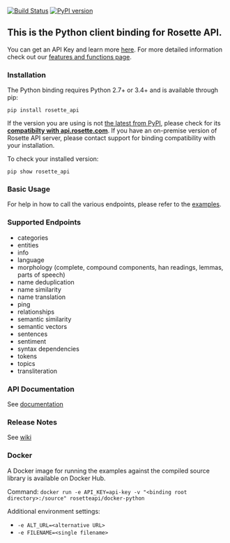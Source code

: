 [![Build Status](https://travis-ci.org/rosette-api/python.svg?branch=develop)](https://travis-ci.org/rosette-api/python) [![PyPI version](https://badge.fury.io/py/rosette_api.svg)](https://badge.fury.io/py/rosette_api)
   
## This is the Python client binding for Rosette API.
You can get an API Key and learn more [here](https://developer.rosette.com).
For more detailed information check out our [features and functions page](https://developer.rosette.com/features-and-functions).
   
### Installation

The Python binding requires Python 2.7+ or 3.4+ and is available through pip:

`pip install rosette_api`

If the version you are using is not [the latest from PyPI](https://pypi.org/project/rosette_api/#history),
please check for its [**compatibilty with api.rosette.com**](https://developer.rosette.com/features-and-functions?python).
If you have an on-premise version of Rosette API server, please contact support for
binding compatibility with your installation.

To check your installed version:

`pip show rosette_api`

### Basic Usage

For help in how to call the various endpoints, please refer to the [examples](https://github.com/rosette-api/python/tree/develop/examples).

### Supported Endpoints
- categories
- entities
- info
- language
- morphology (complete, compound components, han readings, lemmas, parts of speech)
- name deduplication
- name similarity
- name translation
- ping
- relationships
- semantic similarity
- semantic vectors
- sentences
- sentiment
- syntax dependencies
- tokens
- topics
- transliteration

### API Documentation
See [documentation](http://rosette-api.github.io/python)

### Release Notes
See [wiki](https://github.com/rosette-api/python/wiki/Release-Notes)

### Docker
A Docker image for running the examples against the compiled source library is available on Docker Hub.

Command: `docker run -e API_KEY=api-key -v "<binding root directory>:/source" rosetteapi/docker-python`

Additional environment settings:
- `-e ALT_URL=<alternative URL>`
- `-e FILENAME=<single filename>`


